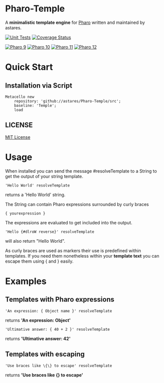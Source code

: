 # Pharo-Temple
A **minimalistic template engine** for [Pharo](http://www.pharo.org) written and maintained by astares. 

[![Unit Tests](https://github.com/astares/Pharo-Temple/actions/workflows/build.yml/badge.svg)](https://github.com/astares/Pharo-Temple/actions/workflows/build.yml)
[![Coverage Status](https://codecov.io/github/astares/Pharo-Temple/coverage.svg?branch=main)](https://codecov.io/gh/astares/Pharo-Temple/branch/main)

[![Pharo 9](https://img.shields.io/badge/Pharo-9.0-%23aac9ff.svg)](https://pharo.org/download)
[![Pharo 10](https://img.shields.io/badge/Pharo-10-%23aac9ff.svg)](https://pharo.org/download)
[![Pharo 11](https://img.shields.io/badge/Pharo-11-%23aac9ff.svg)](https://pharo.org/download)
[![Pharo 12](https://img.shields.io/badge/Pharo-12-%23aac9ff.svg)](https://pharo.org/download)

# Quick Start
 
## Installation via Script

```Smalltalk
Metacello new 
	repository: 'github://astares/Pharo-Temple/src';
	baseline: 'Temple';
	load
```

## LICENSE
[MIT License](LICENSE)

# Usage

When installed you can send the message #resolveTemplate to a String to get the output of your string template.

```Smalltalk
'Hello World' resolveTemplate  
```
returns a 'Hello World' string.

The String can contain Pharo expressions surrounded by curly braces 

```
{ yourexpression }
```
The expressions are evaluated to get included into the output.

```Smalltalk
'Hello {#dlroW reverse}' resolveTemplate  
```
will also return "Hello World".

As curly braces are used as markers their use is predefined within templates. If you need them nonetheless within your **template text** you can escape them using \{ and \} easily. 

# Examples
## Templates with Pharo expressions

```Smalltalk
'An expression: { Object name }' resolveTemplate 
```
returns **'An expression: Object'**

```Smalltalk
'Ultimative answer: { 40 + 2 }' resolveTemplate
```
returns **'Ultimative answer: 42'**

## Templates with escaping

```Smalltalk
'Use braces like \{\} to escape' resolveTemplate
```
returns **'Use braces like {} to escape'**


